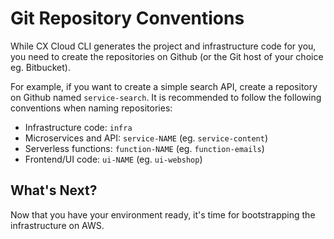 # Git Repository Conventions

While CX Cloud CLI generates the project and infrastructure code for you, you need to create the repositories on Github \(or the Git host of your choice eg. Bitbucket\).

For example, if you want to create a simple search API, create a repository on Github named `service-search`. It is recommended to follow the following conventions when naming repositories:

* Infrastructure code: `infra`
* Microservices and API: `service-NAME` \(eg. `service-content`\)
* Serverless functions: `function-NAME` \(eg. `function-emails`\)
* Frontend/UI code: `ui-NAME` \(eg. `ui-webshop`\)

## What's Next?

Now that you have your environment ready, it's time for bootstrapping the infrastructure on AWS.

